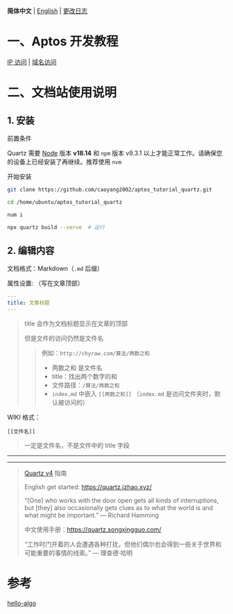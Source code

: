 **简体中文** | [English](docs/README_en.md) | [更改日志](docs/CHANGELOG.md)

# 一、Aptos 开发教程

[IP 访问](http://chyraw.com)  | [域名访问](http://43.138.107.218/)

















# 二、文档站使用说明

## 1. 安装

前置条件

Quartz 需要 [Node](https://nodejs.org/) 版本 **v18.14** 和 `npm` 版本 v9.3.1 以上才能正常工作。请确保您的设备上已经安装了再继续。推荐使用 `nvm`

开始安装

```bash
git clone https://github.com/caoyang2002/aptos_tutorial_quartz.git
```

```bash
cd /home/ubuntu/aptos_tutorial_quartz
```

```bash
num i
```

```bash
npx quartz build --serve  # 运行
```



## 2. 编辑内容

文档格式：Markdown（`.md`  后缀）

属性设置:  （写在文章顶部）

```yaml
---
title: 文章标题
---
```

> title 会作为文档标题显示在文章的顶部
>
> 但是文件的访问仍然是文件名
>
> > 例如：`http://chyraw.com/算法/两数之和`
> >
> > - 两数之和 是文件名
> > - title：找出两个数字的和
> > - 文件路径：`/算法/两数之和`
> > - `index.md` 中嵌入 `[[两数之和]]`  （`index.md` 是访问文件夹时，默认被访问的）



WIKI 格式：

```wiki
[[文件名]]
```

> 一定是文件名，不是文件中的 title 字段











---

---

> [Quartz v4](https://github.com/jackyzha0/quartz) 指南
>
> English get started: https://quartz.jzhao.xyz/
>
> “[One] who works with the door open gets all kinds of interruptions, but [they] also occasionally gets clues as to what the world is and what might be important.” — Richard Hamming
>
> 中文使用手册：https://quartz.songxingguo.com/
>
> “工作时门开着的人会遭遇各种打扰，但他们偶尔也会得到一些关于世界和可能重要的事情的线索。” — 理查德·哈明





# 参考

[hello-algo](https://www.hello-algo.com/chapter_hashing/hash_map/#612)

